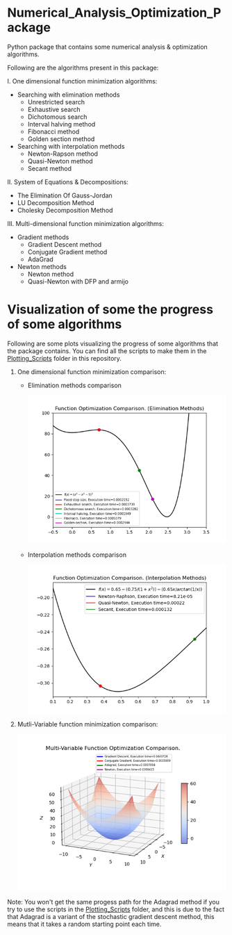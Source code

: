 # Numerical_Analysis_Optimization_Package
Python package that contains some numerical analysis & optimization algorithms.

Following are the algorithms present in this package:

I. One dimensional function minimization algorithms:
   - Searching with elimination methods
     - Unrestricted search
     - Exhaustive search
     - Dichotomous search
     - Interval halving method
     - Fibonacci method
     - Golden section method
   - Searching with interpolation methods
     - Newton-Rapson method
     - Quasi-Newton method
     - Secant method  

II. System of Equations & Decompositions:
  - The Elimination Of Gauss-Jordan
  - LU Decomposition Method
  - Cholesky Decomposition Method
  
III. Multi-dimensional function minimization algorithms:
  - Gradient methods
    - Gradient Descent method
    - Conjugate Gradient method
    - AdaGrad
  - Newton methods
    - Newton method
    - Quasi-Newton with DFP and armijo

# Visualization of some the progress of some algorithms
Following are some plots visualizing the progress of some algorithms that the package contains. You can find all the scripts to make them in the [Plotting_Scripts](https://github.com/FILALIHicham/Numerical_Analysis_Optimization_Package/tree/main/Plotting_Scripts) folder in this repository.

1. One dimensional function minimization comparison:
   - Elimination methods comparison
   

      ![Function Optimization Comparison. (Elimination Methods)](https://github.com/FILALIHicham/Numerical_Analysis_Optimization_Package/blob/main/Elimination_Methods_Comparison.gif)
      
      
      
   - Interpolation methods comparison
   

      ![Function Optimization Comparison. (Interpolation Methods)](https://github.com/FILALIHicham/Numerical_Analysis_Optimization_Package/blob/main/Interpolation_Methods_Comparison.gif)
      
      
2. Mutli-Variable function minimization comparison:


      ![Multi-dimensional function minimization algorithms comparison](https://github.com/FILALIHicham/Numerical_Analysis_Optimization_Package/blob/main/3D_Comparison.gif)
      
Note: You won't get the same progess path for the Adagrad method if you try to use the scripts in the [Plotting_Scripts](https://github.com/FILALIHicham/Numerical_Analysis_Optimization_Package/tree/main/Plotting_Scripts) folder, and this is due to the fact that Adagrad is a variant of the stochastic gradient descent method, this means that it takes a random starting point each time.



